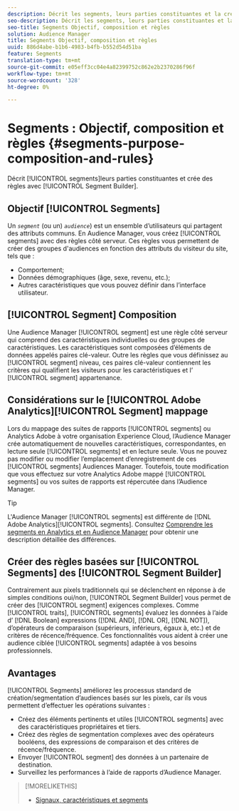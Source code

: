 ```yaml
---
description: Décrit les segments, leurs parties constituantes et la création de règles avec le créateur de segments.
seo-description: Décrit les segments, leurs parties constituantes et la création de règles avec le créateur de segments.
seo-title: Segments Objectif, composition et règles
solution: Audience Manager
title: Segments Objectif, composition et règles
uuid: 886d4abe-b1b6-4983-b4fb-b552d54d51ba
feature: Segments
translation-type: tm+mt
source-git-commit: e05eff3cc04e4a82399752c862e2b2370286f96f
workflow-type: tm+mt
source-wordcount: '328'
ht-degree: 0%

---
```



# Segments : Objectif, composition et règles {#segments-purpose-composition-and-rules}

Décrit [!UICONTROL segments]leurs parties constituantes et crée des règles avec [!UICONTROL Segment Builder].

## Objectif [!UICONTROL Segments]

Un *`segment`* (ou un) *`audience`*) est un ensemble d’utilisateurs qui partagent des attributs communs. En Audience Manager, vous créez [!UICONTROL segments] avec des règles côté serveur. Ces règles vous permettent de créer des groupes d&#39;audiences en fonction des attributs du visiteur du site, tels que :

* Comportement;
* Données démographiques (âge, sexe, revenu, etc.);
* Autres caractéristiques que vous pouvez définir dans l’interface utilisateur.

## [!UICONTROL Segment] Composition

Une Audience Manager [!UICONTROL segment] est une règle côté serveur qui comprend des caractéristiques individuelles ou des groupes de caractéristiques. Les caractéristiques sont composées d’éléments de données appelés paires clé-valeur. Outre les règles que vous définissez au [!UICONTROL segment] niveau, ces paires clé-valeur contiennent les critères qui qualifient les visiteurs pour les caractéristiques et l’ [!UICONTROL segment] appartenance.

## Considérations sur le [!UICONTROL Adobe Analytics][!UICONTROL Segment] mappage

Lors du mappage des suites de rapports [!UICONTROL segments] ou Analytics Adobe à votre organisation Experience Cloud, l’Audience Manager crée automatiquement de nouvelles caractéristiques, correspondantes, en lecture seule [!UICONTROL segments] et en lecture seule. Vous ne pouvez pas modifier ou modifier l’emplacement d’enregistrement de ces [!UICONTROL segments] Audiences Manager. Toutefois, toute modification que vous effectuez sur votre Analytics Adobe mappé [!UICONTROL segments] ou vos suites de rapports est répercutée dans l’Audience Manager.

>[!TIP]
>
>L&#39;Audience Manager [!UICONTROL segments] est différente de [!DNL Adobe Analytics][!UICONTROL segments]. Consultez [Comprendre les segments en Analytics et en Audience Manager](https://docs.adobe.com/content/help/en/analytics/integration/audience-analytics/audience-analytics-workflow/aam-analytics-segments.html) pour obtenir une description détaillée des différences.

## Créer des règles basées sur [!UICONTROL Segments] des [!UICONTROL Segment Builder]

Contrairement aux pixels traditionnels qui se déclenchent en réponse à de simples conditions oui/non, [!UICONTROL Segment Builder] vous permet de créer des [!UICONTROL segment] exigences complexes. Comme [!UICONTROL traits], [!UICONTROL segments] évaluez les données à l’aide d’ [!DNL Boolean] expressions ([!DNL AND], [!DNL OR], [!DNL NOT]), d’opérateurs de comparaison (supérieurs, inférieurs, égaux à, etc.) et de critères de récence/fréquence. Ces fonctionnalités vous aident à créer une audience ciblée [!UICONTROL segments] adaptée à vos besoins professionnels.

## Avantages

[!UICONTROL Segments] améliorez les processus standard de création/segmentation d’audiences basés sur les pixels, car ils vous permettent d’effectuer les opérations suivantes :

* Créez des éléments pertinents et utiles [!UICONTROL segments] avec des caractéristiques propriétaires et tiers.
* Créez des règles de segmentation complexes avec des opérateurs booléens, des expressions de comparaison et des critères de récence/fréquence.
* Envoyer [!UICONTROL segment] des données à un partenaire de destination.
* Surveillez les performances à l’aide de rapports d’Audience Manager.

>[!MORELIKETHIS]
>
>* [Signaux, caractéristiques et segments](../../reference/signal-trait-segment.md)

